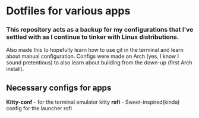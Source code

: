# Dotfiles for various apps 
### This repository acts as a backup for my configurations that I've settled with as I continue to tinker with Linux distributions.
Also made this to hopefully learn how to use git in the terminal and learn about manual configuration. Configs were made on Arch (yes, I know I sound pretentious) to also learn about building from the down-up (first Arch install).

## Necessary configs for apps
**Kitty-conf** - for the terminal emulator kitty
**rofi** - Sweet-inspired(kinda) config for the launcher rofi 
